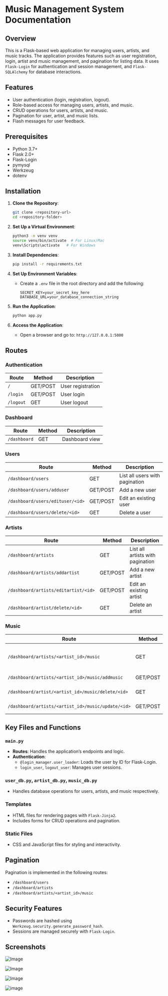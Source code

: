 # Music Management System Documentation

## Overview
This is a Flask-based web application for managing users, artists, and music tracks. The application provides features such as user registration, login, artist and music management, and pagination for listing data. It uses `Flask-Login` for authentication and session management, and `Flask-SQLAlchemy` for database interactions.

## Features
- User authentication (login, registration, logout).
- Role-based access for managing users, artists, and music.
- CRUD operations for users, artists, and music.
- Pagination for user, artist, and music lists.
- Flash messages for user feedback.

## Prerequisites
- Python 3.7+
- Flask 2.0+
- Flask-Login
- pymysql
- Werkzeug
- dotenv

## Installation

1. **Clone the Repository**:
    ```bash
    git clone <repository-url>
    cd <repository-folder>
    ```

2. **Set Up a Virtual Environment**:
    ```bash
    python3 -m venv venv
    source venv/bin/activate  # For Linux/Mac
    venv\Scripts\activate   # For Windows
    ```

3. **Install Dependencies**:
    ```bash
    pip install -r requirements.txt
    ```

4. **Set Up Environment Variables**:
    - Create a `.env` file in the root directory and add the following:
      ```env
      SECRET_KEY=your_secret_key_here
      DATABASE_URL=your_database_connection_string
      ```

5. **Run the Application**:
    ```bash
    python app.py
    ```

6. **Access the Application**:
    - Open a browser and go to: `http://127.0.0.1:5000`

## Routes

### Authentication
| Route               | Method | Description                          |
|---------------------|--------|--------------------------------------|
| `/`                 | GET/POST | User registration                   |
| `/login`            | GET/POST | User login                          |
| `/logout`           | GET     | User logout                         |

### Dashboard
| Route               | Method | Description                          |
|---------------------|--------|--------------------------------------|
| `/dashboard`        | GET     | Dashboard view                      |

### Users
| Route                           | Method | Description                          |
|---------------------------------|--------|--------------------------------------|
| `/dashboard/users`              | GET    | List all users with pagination       |
| `/dashboard/users/adduser`      | GET/POST | Add a new user                       |
| `/dashboard/users/edituser/<id>`| GET/POST | Edit an existing user                |
| `/dashboard/users/delete/<id>`  | GET    | Delete a user                        |

### Artists
| Route                           | Method | Description                          |
|---------------------------------|--------|--------------------------------------|
| `/dashboard/artists`            | GET    | List all artists with pagination     |
| `/dashboard/artists/addartist`  | GET/POST | Add a new artist                     |
| `/dashboard/artists/editartist/<id>`| GET/POST | Edit an existing artist          |
| `/dashboard/artist/delete/<id>` | GET    | Delete an artist                     |

### Music
| Route                                      | Method | Description                          |
|-------------------------------------------|--------|--------------------------------------|
| `/dashboard/artists/<artist_id>/music`    | GET    | List all music tracks of an artist   |
| `/dashboard/artists/<artist_id>/music/addmusic` | GET/POST | Add a new music track      |
| `/dashboard/artist/<artist_id>/music/delete/<id>`| GET | Delete a music track         |
| `/dashboard/artists/<artist_id>/music/update/<id>`| GET/POST | Edit a music track      |

## Key Files and Functions

### `main.py`
- **Routes**: Handles the application’s endpoints and logic.
- **Authentication**:
  - `@login_manager.user_loader`: Loads the user by ID for Flask-Login.
  - `login_user`, `logout_user`: Manages user sessions.

### `user_db.py`, `artist_db.py`, `music_db.py`
- Handles database operations for users, artists, and music respectively.

### Templates
- HTML files for rendering pages with `Flask-Jinja2`.
- Includes forms for CRUD operations and pagination.

### Static Files
- CSS and JavaScript files for styling and interactivity.

## Pagination
Pagination is implemented in the following routes:
- `/dashboard/users`
- `/dashboard/artists`
- `/dashboard/artists/<artist_id>/music`


## Security Features
- Passwords are hashed using `Werkzeug.security.generate_password_hash`.
- Sessions are managed securely with `Flask-Login`.


## Screenshots

![Image](https://github.com/user-attachments/assets/6714397b-4602-421a-bfd8-f4e80ca16b12)

![Image](https://github.com/user-attachments/assets/0489d7a1-aecb-48f1-9aae-06b580544fb0)

![Image](https://github.com/user-attachments/assets/be597a6d-d854-4f48-9455-f17808387282)

![image](https://github.com/user-attachments/assets/bc8ea79c-aa0f-4087-a782-f89f17e04a40)




